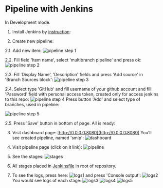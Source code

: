 # Pipeline with Jenkins
In Development mode.

1. Install Jenkins by [instruction](https://www.digitalocean.com/community/tutorials/how-to-install-jenkins-on-ubuntu-20-04):

2. Create new pipeline:

  2.1. Add new item:
  ![pipeline step 1](./assets/jenkins/setup_pipeline_01.png)

  2.2. Fill field 'Item name', select 'multibranch pipeline' and press ok:
  ![pipeline step 2](./assets/jenkins/setup_pipeline_02.png)

  2.3. Fill 'Display Name', 'Description' fields and press 'Add source' in 'Branch Sources block':
  ![pipeline step 3](./assets/jenkins/setup_pipeline_03.png)

  2.4. Select type 'GitHub' and fill username of your github account and fill 'Password' field with personal access token, created only for access jenkins to this repo:
  ![pipeline step 4](./assets/jenkins/setup_pipeline_04.png)
  Press button 'Add' and select type of branches, used in pipeline:

  ![pipeline step 5](./assets/jenkins/setup_pipeline_05.png)

  2.5. Press 'Save' button in bottom of page. All is ready:

3. Visit dashboard page: [http://0.0.0.0:8080](http://0.0.0.0:8080)
You'll see created pipeline, named 'smlp':
![dashboard](./assets/jenkins/pipeline01.png)

4. Visit pipeline page (click on it link):
![pipeline](./assets/jenkins/pipeline02.png)

5. See the stages:
![stages](./assets/jenkins/pipeline03.png)

6. All stages placed in [Jenkinsfile](../Jenkinsfile) in root of repository.

7. To see the logs, press here:
![logs1](./assets/jenkins/logs01.png)
and press 'Console output':
![logs2](./assets/jenkins/logs02.png)
You would see logs of each stage:
![logs3](./assets/jenkins/logs03.png)
![logs4](./assets/jenkins/logs04.png)
![logs5](./assets/jenkins/logs05.png)
